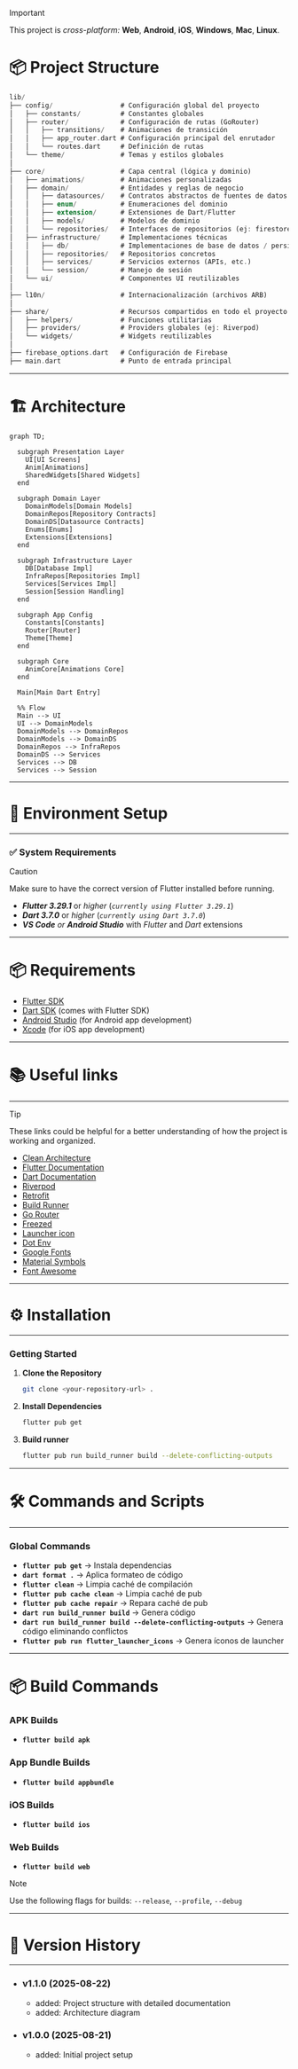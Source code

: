 > [!IMPORTANT]
> This project is *cross-platform:* **Web**, **Android**, **iOS**, **Windows**, **Mac**, **Linux**.

# 📦 Project Structure
```dart
lib/
├── config/                 # Configuración global del proyecto
│   ├── constants/          # Constantes globales
│   ├── router/             # Configuración de rutas (GoRouter)
│   │   ├── transitions/    # Animaciones de transición
│   │   ├── app_router.dart # Configuración principal del enrutador
│   │   └── routes.dart     # Definición de rutas
│   └── theme/              # Temas y estilos globales
│
├── core/                   # Capa central (lógica y dominio)
│   ├── animations/         # Animaciones personalizadas
│   ├── domain/             # Entidades y reglas de negocio
│   │   ├── datasources/    # Contratos abstractos de fuentes de datos
│   │   ├── enum/           # Enumeraciones del dominio
│   │   ├── extension/      # Extensiones de Dart/Flutter
│   │   ├── models/         # Modelos de dominio
│   │   └── repositories/   # Interfaces de repositorios (ej: firestore_repository.dart)
│   ├── infrastructure/     # Implementaciones técnicas
│   │   ├── db/             # Implementaciones de base de datos / persistencia
│   │   ├── repositories/   # Repositorios concretos
│   │   ├── services/       # Servicios externos (APIs, etc.)
│   │   └── session/        # Manejo de sesión
│   └── ui/                 # Componentes UI reutilizables
│
├── l10n/                   # Internacionalización (archivos ARB)
│
├── share/                  # Recursos compartidos en todo el proyecto
│   ├── helpers/            # Funciones utilitarias
│   ├── providers/          # Providers globales (ej: Riverpod)
│   └── widgets/            # Widgets reutilizables
│
├── firebase_options.dart   # Configuración de Firebase
├── main.dart               # Punto de entrada principal
```

---

# 🏗️ Architecture

```mermaid
graph TD;

  subgraph Presentation Layer
    UI[UI Screens]
    Anim[Animations]
    SharedWidgets[Shared Widgets]
  end

  subgraph Domain Layer
    DomainModels[Domain Models]
    DomainRepos[Repository Contracts]
    DomainDS[Datasource Contracts]
    Enums[Enums]
    Extensions[Extensions]
  end

  subgraph Infrastructure Layer
    DB[Database Impl]
    InfraRepos[Repositories Impl]
    Services[Services Impl]
    Session[Session Handling]
  end

  subgraph App Config
    Constants[Constants]
    Router[Router]
    Theme[Theme]
  end

  subgraph Core
    AnimCore[Animations Core]
  end

  Main[Main Dart Entry]

  %% Flow
  Main --> UI
  UI --> DomainModels
  DomainModels --> DomainRepos
  DomainModels --> DomainDS
  DomainRepos --> InfraRepos
  DomainDS --> Services
  Services --> DB
  Services --> Session
```

---

# 🚀 Environment Setup
---------------------------

### ✅ System Requirements

> [!CAUTION]
> Make sure to have the correct version of Flutter installed before running.

* ***Flutter 3.29.1*** or *higher* (*``currently using Flutter 3.29.1``*)
* ***Dart 3.7.0*** or *higher* (*``currently using Dart 3.7.0``*)
* ***VS Code*** *or* ***Android Studio*** with *Flutter* and *Dart* extensions

---

# 📦 Requirements

- [Flutter SDK](https://flutter.dev/docs/get-started/install)
- [Dart SDK](https://dart.dev/get-dart) (comes with Flutter SDK)
- [Android Studio](https://developer.android.com/studio) (for Android app development)
- [Xcode](https://developer.apple.com/xcode/) (for iOS app development)

---

# 📚 Useful links
-----------------

> [!TIP]
> These links could be helpful for a better understanding of how the project is working and organized.

* [Clean Architecture](https://celepbeyza.medium.com/introduction-to-clean-architecture-acf25ffe0310)
* [Flutter Documentation](https://flutter.dev/docs)
* [Dart Documentation](https://dart.dev/docs)
* [Riverpod](https://riverpod.dev)
* [Retrofit](https://pub.dev/documentation/retrofit/latest/)
* [Build Runner](https://github.com/dart-lang/build/tree/master/docs)
* [Go Router](https://pub.dev/documentation/go_router/latest/)
* [Freezed](https://pub.dev/documentation/freezed/latest/)
* [Launcher icon](https://pub.dev/documentation/flutter_launcher_icons/latest/)
* [Dot Env](https://pub.dev/documentation/flutter_dotenv/latest/)
* [Google Fonts](https://pub.dev/documentation/google_fonts/latest/)
* [Material Symbols](https://pub.dev/documentation/material_symbols_icons/latest/)
* [Font Awesome](https://docs.fontawesome.com/)

---

# ⚙️ Installation
-----------------

### Getting Started

1. **Clone the Repository**
    ```bash
    git clone <your-repository-url> .
    ```

2. **Install Dependencies**
    ```bash
    flutter pub get
    ```

3. **Build runner**
    ```bash
    flutter pub run build_runner build --delete-conflicting-outputs
    ```

---

# 🛠️ Commands and Scripts
----------------------

### Global Commands

* **`flutter pub get`** → Instala dependencias
* **`dart format .`** → Aplica formateo de código
* **`flutter clean`** → Limpia caché de compilación
* **`flutter pub cache clean`** → Limpia caché de pub
* **`flutter pub cache repair`** → Repara caché de pub
* **`dart run build_runner build`** → Genera código
* **`dart run build_runner build --delete-conflicting-outputs`** → Genera código eliminando conflictos
* **`flutter pub run flutter_launcher_icons`** → Genera íconos de launcher

---

# 📦 Build Commands

### APK Builds
- **`flutter build apk`**

### App Bundle Builds
- **`flutter build appbundle`**

### iOS Builds
- **`flutter build ios`**

### Web Builds
- **`flutter build web`**

> [!NOTE]
> Use the following flags for builds: `--release`, `--profile`, `--debug`

---

# 📌 Version History
-----------------

* ### **v1.1.0** **(2025-08-22)**
    * added: Project structure with detailed documentation
    * added: Architecture diagram

* ### **v1.0.0** **(2025-08-21)**
    * added: Initial project setup
